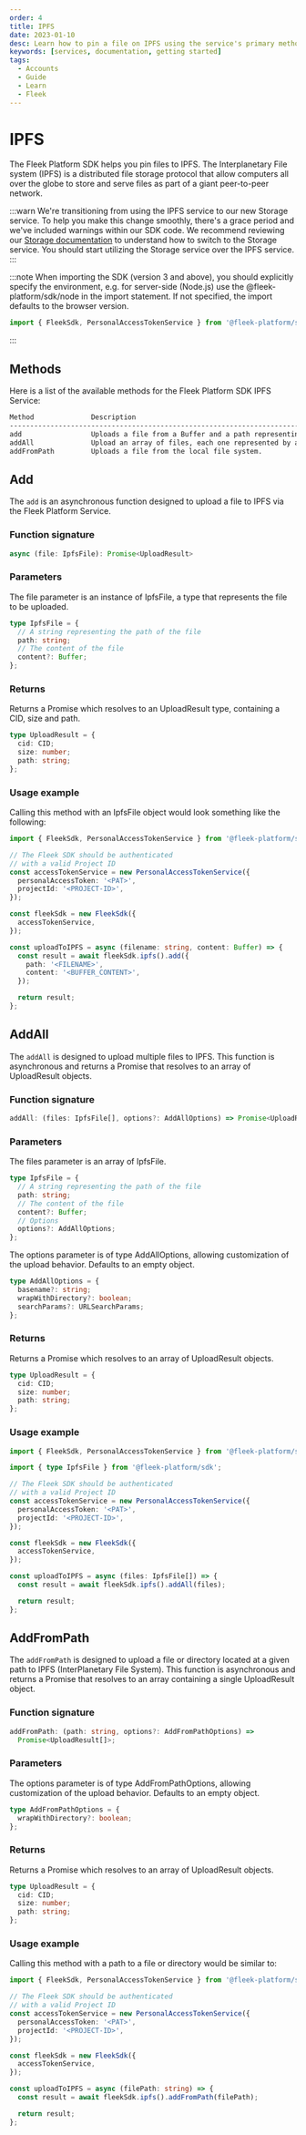 ```yaml
---
order: 4
title: IPFS
date: 2023-01-10
desc: Learn how to pin a file on IPFS using the service's primary methods. Upload files individually, in bulk, or directly from your local system.
keywords: [services, documentation, getting started]
tags:
  - Accounts
  - Guide
  - Learn
  - Fleek
---
```


# IPFS

The Fleek Platform SDK helps you pin files to IPFS. The Interplanetary File system (IPFS) is a distributed file storage protocol that allow computers all over the globe to store and serve files as part of a giant peer-to-peer network.

:::warn
We're transitioning from using the IPFS service to our new Storage service. To help you make this change smoothly, there's a grace period and we've included warnings within our SDK code. We recommend reviewing our [Storage documentation](/docs/sdk/storage) to understand how to switch to the Storage service. You should start utilizing the Storage service over the IPFS service.
:::

:::note
When importing the SDK (version 3 and above), you should explicitly specify the environment, e.g. for server-side (Node.js) use the @fleek-platform/sdk/node in the import statement. If not specified, the import defaults to the browser version.

```ts
import { FleekSdk, PersonalAccessTokenService } from '@fleek-platform/sdk/node';
```

:::

## Methods

Here is a list of the available methods for the Fleek Platform SDK IPFS Service:

```sh
Method              Description
-----------------------------------------------------------------------------------------------------------------
add                 Uploads a file from a Buffer and a path representing the file location.
addAll              Upload an array of files, each one represented by a content and a path for the file location.
addFromPath         Uploads a file from the local file system.
```

## Add

The `add` is an asynchronous function designed to upload a file to IPFS via the Fleek Platform Service.

### Function signature

```typescript
async (file: IpfsFile): Promise<UploadResult>
```

### Parameters

The file parameter is an instance of IpfsFile, a type that represents the file to be uploaded.

```typescript
type IpfsFile = {
  // A string representing the path of the file
  path: string;
  // The content of the file
  content?: Buffer;
};
```

### Returns

Returns a Promise which resolves to an UploadResult type, containing a CID, size and path.

```typescript
type UploadResult = {
  cid: CID;
  size: number;
  path: string;
};
```

### Usage example

Calling this method with an IpfsFile object would look something like the following:

```typescript
import { FleekSdk, PersonalAccessTokenService } from '@fleek-platform/sdk/node';

// The Fleek SDK should be authenticated
// with a valid Project ID
const accessTokenService = new PersonalAccessTokenService({
  personalAccessToken: '<PAT>',
  projectId: '<PROJECT-ID>',
});

const fleekSdk = new FleekSdk({
  accessTokenService,
});

const uploadToIPFS = async (filename: string, content: Buffer) => {
  const result = await fleekSdk.ipfs().add({
    path: '<FILENAME>',
    content: '<BUFFER_CONTENT>',
  });

  return result;
};
```

## AddAll

The `addAll` is designed to upload multiple files to IPFS. This function is asynchronous and returns a Promise that resolves to an array of UploadResult objects.

### Function signature

```typescript
addAll: (files: IpfsFile[], options?: AddAllOptions) => Promise<UploadResult[]>;
```

### Parameters

The files parameter is an array of IpfsFile.

```typescript
type IpfsFile = {
  // A string representing the path of the file
  path: string;
  // The content of the file
  content?: Buffer;
  // Options
  options?: AddAllOptions;
};
```

The options parameter is of type AddAllOptions, allowing customization of the upload behavior. Defaults to an empty object.

```typescript
type AddAllOptions = {
  basename?: string;
  wrapWithDirectory?: boolean;
  searchParams?: URLSearchParams;
};
```

### Returns

Returns a Promise which resolves to an array of UploadResult objects.

```typescript
type UploadResult = {
  cid: CID;
  size: number;
  path: string;
};
```

### Usage example

```typescript
import { FleekSdk, PersonalAccessTokenService } from '@fleek-platform/sdk/node';

import { type IpfsFile } from '@fleek-platform/sdk';

// The Fleek SDK should be authenticated
// with a valid Project ID
const accessTokenService = new PersonalAccessTokenService({
  personalAccessToken: '<PAT>',
  projectId: '<PROJECT-ID>',
});

const fleekSdk = new FleekSdk({
  accessTokenService,
});

const uploadToIPFS = async (files: IpfsFile[]) => {
  const result = await fleekSdk.ipfs().addAll(files);

  return result;
};
```

## AddFromPath

The `addFromPath` is designed to upload a file or directory located at a given path to IPFS (InterPlanetary File System). This function is asynchronous and returns a Promise that resolves to an array containing a single UploadResult object.

### Function signature

```typescript
addFromPath: (path: string, options?: AddFromPathOptions) =>
  Promise<UploadResult[]>;
```

### Parameters

The options parameter is of type AddFromPathOptions, allowing customization of the upload behavior. Defaults to an empty object.

```typescript
type AddFromPathOptions = {
  wrapWithDirectory?: boolean;
};
```

### Returns

Returns a Promise which resolves to an array of UploadResult objects.

```typescript
type UploadResult = {
  cid: CID;
  size: number;
  path: string;
};
```

### Usage example

Calling this method with a path to a file or directory would be similar to:

```typescript
import { FleekSdk, PersonalAccessTokenService } from '@fleek-platform/sdk/node';

// The Fleek SDK should be authenticated
// with a valid Project ID
const accessTokenService = new PersonalAccessTokenService({
  personalAccessToken: '<PAT>',
  projectId: '<PROJECT-ID>',
});

const fleekSdk = new FleekSdk({
  accessTokenService,
});

const uploadToIPFS = async (filePath: string) => {
  const result = await fleekSdk.ipfs().addFromPath(filePath);

  return result;
};
```
